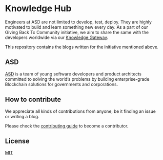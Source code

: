 # Knowledge Hub

Engineers at ASD are not limited to develop, test, deploy. They are highly motivated to build and learn something new every day. As a part of our Giving Back To Community initiative, we aim to share the same with the developers worldwide via our [Knowledge Gateway](https://github.com/asadnaeem1/knowledge-gateway).

This repository contains the blogs written for the initiative mentioned above.

## ASD

[ASD](https://www.linkedin.com/in/asad-naeem-448529152/) is a team of young software developers and product architects committed to solving the world’s problems by building enterprise-grade Blockchain solutions for
governments and corporations.

## How to contribute

We appreciate all kinds of contributions from anyone, be it finding an issue or writing a blog.

Please check the [contributing guide](CONTRIBUTING.md) to become a contributor.

## License

[MIT](https://github.com/asadnaeem1/knowledge-gateway)
